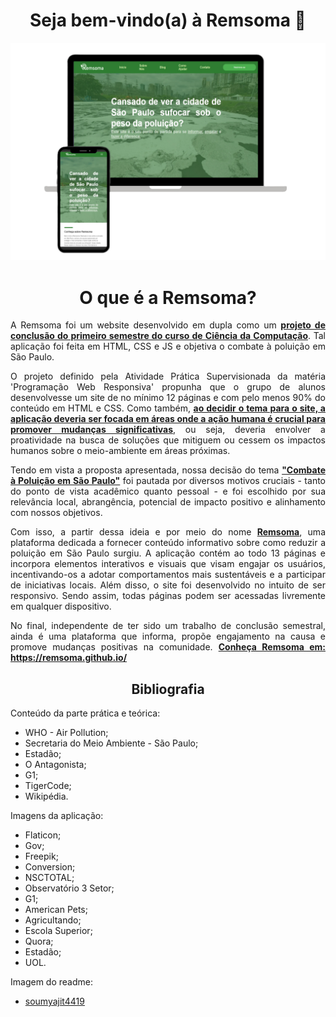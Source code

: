 
<div align="center"> 
  
# Seja bem-vindo(a) à Remsoma  :seedling: 

<img alt="img-readme" src="readme-remsoma-img.png" />

# O que é a Remsoma?

</div>

<div align="justify">

A Remsoma foi um website desenvolvido em dupla como um <ins>**projeto de conclusão do primeiro semestre do curso de Ciência da Computação**</ins>. Tal aplicação foi feita em HTML, CSS e JS e objetiva o combate à poluição em São Paulo. 

O projeto definido pela Atividade Prática Supervisionada da matéria 'Programação Web Responsiva' propunha que o grupo de alunos desenvolvesse um site de no mínimo 12 páginas e com pelo menos 90% do conteúdo em HTML e CSS. Como também, <ins>**ao decidir o tema para o site, a aplicação deveria ser focada em áreas onde a ação humana é crucial para promover mudanças significativas**</ins>, ou seja, deveria envolver a proatividade na busca de soluções que mitiguem ou cessem os impactos humanos sobre o meio-ambiente em áreas próximas.

Tendo em vista a proposta apresentada, nossa decisão do tema <ins>**"Combate à Poluição em São Paulo"**</ins> foi pautada por diversos motivos cruciais - tanto do ponto de vista acadêmico quanto pessoal - e foi escolhido por sua relevância local, abrangência, potencial de impacto positivo e alinhamento com nossos objetivos. 

Com isso, a partir dessa ideia e por meio do nome <ins>**Remsoma**</ins>, uma plataforma dedicada a fornecer conteúdo informativo sobre como reduzir a poluição em São Paulo surgiu. A aplicação contém ao todo 13 páginas e incorpora elementos interativos e visuais que visam engajar os usuários, incentivando-os a adotar comportamentos mais sustentáveis e a participar de iniciativas locais. Além disso, o site foi desenvolvido no intuito de ser responsivo. Sendo assim, todas páginas podem ser acessadas livremente em qualquer dispositivo.

No final, independente de ter sido um trabalho de conclusão semestral, ainda é uma plataforma que informa, propõe engajamento na causa e promove mudanças positivas na comunidade. <ins>**Conheça Remsoma em:</ins> https://remsoma.github.io/**

</div>
<div align="center"> 
  
## Bibliografia

</div>

Conteúdo da parte prática e teórica:
- WHO - Air Pollution;
- Secretaria do Meio Ambiente - São Paulo;
- Estadão;
- O Antagonista;
- G1;
- TigerCode;
- Wikipédia.

Imagens da aplicação:
- Flaticon;
- Gov;
- Freepik;
- Conversion;
- NSCTOTAL;
- Observatório 3 Setor;
- G1;
- American Pets;
- Agricultando;
- Escola Superior;
- Quora;
- Estadão;
- UOL.
  
Imagem do readme:
- [soumyajit4419](https://github.com/soumyajit4419/Portfolio)


